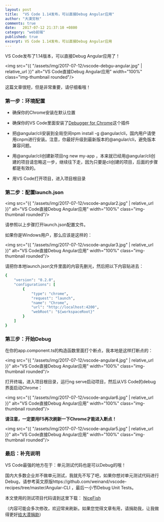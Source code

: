 ```yaml
---
layout: post
title:  "VS Code 1.14发布，可以直接Debug Angular应用"
author: "大漠穷秋"
comments: true
date:   2017-07-12 21:37:10 +0800
category: "web前端"
published: true
excerpt: VS Code 1.14发布，可以直接Debug Angular应用
---
```


VS Code发布了1.14版本，可以直接Debug Angular应用了！

<img src="{{ "/assets/img/2017-07-12/vscode-debgu-angular.jpg" | relative_url }}" alt="VS Code直接Debug Angular应用" width="100%" class="img-thumbnail rounded"/>

这篇文章很短，但是非常重要，请仔细看哦！

### 第一步：环境配置

- 确保你的Chrome安装在默认位置

- 确保你的VS Code里面安装了<a href="https://marketplace.visualstudio.com/items?itemName=msjsdiag.debugger-for-chrome" target="_blank">Debugger for Chrome</a>这个插件

- 把@angular/cli安装到全局空间npm install -g @angular/cli，国内用户请使用cnpm进行安装。注意，你最好升级到最新版本的@angular/cli，避免版本兼容问题。

- 用@angular/cli创建新项目ng new my-app ，本来就已经用@angular/cli创建的项目请忽略这一步，继续往下走，因为只要是cli创建的项目，后面的步骤都是有效的。

- 用VS Code打开项目，进入项目根目录

### 第二步：配置launch.json

<img src="{{ "/assets/img/2017-07-12/vscode-angular2.jpg" | relative_url }}" alt="VS Code直接Debug Angular应用" width="100%" class="img-thumbnail rounded"/>

请参照以上步骤打开launch.json配置文件。

如果你是Windows用户，那么应该是这样的：

<img src="{{ "/assets/img/2017-07-12/vscode-angular3.jpg" | relative_url }}" alt="VS Code直接Debug Angular应用" width="100%" class="img-thumbnail rounded"/>

请把你本地launch.json文件里面的内容先删光，然后把以下内容贴进去：

```ruby
{
    "version": "0.2.0",
    "configurations": [
        {
            "type": "chrome",
            "request": "launch",
            "name": "Chrome",
            "url": "http://localhost:4200",
            "webRoot": "${workspaceRoot}"
        }
    ]
}
```

### 第三步：开始Debug

在你的app.component.ts的构造函数里面打个断点，我本地是这样打断点的：

<img src="{{ "/assets/img/2017-07-12/vscode-angular4.jpg" | relative_url }}" alt="VS Code直接Debug Angular应用" width="100%" class="img-thumbnail rounded"/>

打开终端，进入项目根目录，运行ng serve启动项目，然后从VS Code的debug界面启动Chrome：

<img src="{{ "/assets/img/2017-07-12/vscode-angular6.jpg" | relative_url }}" alt="VS Code直接Debug Angular应用" width="100%" class="img-thumbnail rounded"/>

**请注意，一定要用F5再次刷新一下Chrome才能进入断点！**

<img src="{{ "/assets/img/2017-07-12/vscode-angular5.jpg" | relative_url }}" alt="VS Code直接Debug Angular应用" width="100%" class="img-thumbnail rounded"/>

### 最后：补充说明

VS Code最强的地方在于：单元测试代码也是可以Debug的哦！

国内大多数企业并不做单元测试，我就先不写了吧，如果你想对单元测试代码进行Debug，请参考英文原版https://github.com/weinand/vscode-recipes/tree/master/Angular-CLI ，最后一小节Debug Unit Tests。

本文使用的测试项目代码请到这里下载：
<a href="http://git.oschina.net/mumu-osc/NiceFish" target="_blank">NiceFish</a>

（内容可能会多次修改，欢迎常来刷新。如果您觉得文章有用，请捐助我，让我做得更好<a href="http://damoqiongqiu.github.io/donate/index.html">给大漠捐助</a>）